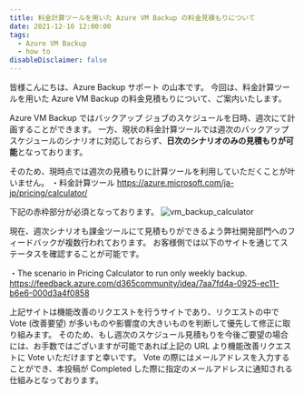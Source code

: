 ```yaml
---
title: 料金計算ツールを用いた Azure VM Backup の料金見積もりについて
date: 2021-12-16 12:00:00
tags:
  - Azure VM Backup
  - how to
disableDisclaimer: false
---
```


<!-- more -->
皆様こんにちは、Azure Backup サポート の山本です。
今回は、料金計算ツールを用いた Azure VM Backup の料金見積もりについて、ご案内いたします。


Azure VM Backup ではバックアップ ジョブのスケジュールを日時、週次にて計画することができます。
一方、現状の料金計算ツールでは週次のバックアップ スケジュールのシナリオに対応しておらず、**日次のシナリオのみの見積もりが可能**となっております。

そのため、現時点では週次の見積もりに計算ツールを利用していただくことが叶いません。
・料金計算ツール
https://azure.microsoft.com/ja-jp/pricing/calculator/

下記の赤枠部分が必須となっております。
![vm_backup_calculator](https://user-images.githubusercontent.com/71251920/146237377-08217f47-4afa-45d5-a112-7c572e5187cc.png)

現在、週次シナリオも課金ツールにて見積もりができるよう弊社開発部門へのフィードバックが複数行われております。
お客様側では以下のサイトを通じてステータスを確認することが可能です。
 
・The scenario in Pricing Calculator to run only weekly backup.
https://feedback.azure.com/d365community/idea/7aa7fd4a-0925-ec11-b6e6-000d3a4f0858

 
上記サイトは機能改善のリクエストを行うサイトであり、リクエストの中で Vote (改善要望) が多いものや影響度の大きいものを判断して優先して修正に取り組みます。
そのため、もし週次のスケジュール見積もりを今後ご要望の場合には、お手数ではございますが可能であれば上記の URL より機能改善リクエストに Vote いただけますと幸いです。
Vote の際にはメールアドレスを入力することができ、本投稿が Completed した際に指定のメールアドレスに通知される仕組みとなっております。



